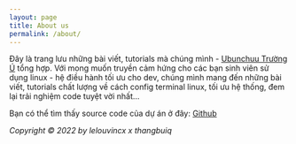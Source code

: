 ```yaml
---
layout: page
title: About us
permalink: /about/
---
```


Đây là trang lưu những bài viết, tutorials mà chúng mình - [Ubunchuu Trường Ú](https://www.facebook.com/ubunchuu.club.hcmus) tổng hợp. Với mong muốn truyền cảm hứng cho các bạn sinh viên sử dụng linux - hệ điều hành tối ưu cho dev, chúng mình mang đến những bài viết, tutorials chất lượng về cách config terminal linux, tối ưu hệ thống, đem lại trải nghiệm code tuyệt vời nhất...

Bạn có thể tìm thấy source code của dự án ở đây: [Github](https://github.com/lelouvincx/ubunchuu-truong-us.github.io)

*Copyright © 2022 by lelouvincx x thangbuiq*
